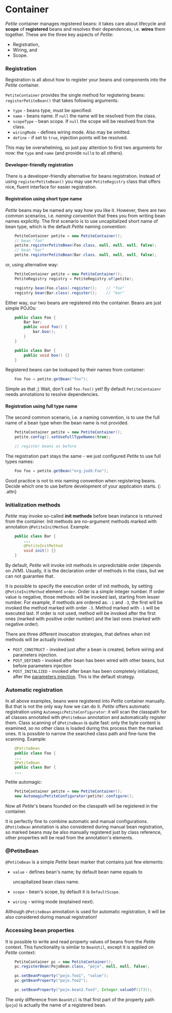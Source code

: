 # Container

_Petite_ container manages registered beans: it takes care about lifecycle and **scope** of **registered** beans and resolves their dependences, i.e. **wires** them together. These are the three key aspects of _Petite_:

* Registration,
* Wiring, and
* Scope.

### Registration

Registration is all about how to register your beans and components into the _Petite_ container.

`PetiteContainer` provides the single method for registering beans: `registerPetiteBean()` that takes following arguments:

* `type` - beans type, must be specified.
* `name` - beans name. If `null` the name will be resolved from the class.
* `scopeType` - bean scope. If `null` the scope will be resolved from the class.
* `wiringMode` - defines wiring mode. Also may be omitted.
* `define` - if set to `true`, injection points will be resolved.

This may be overwhelming, so just pay attention to first two arguments for now: the `type` and `name` \(and provide `null`s to all others\).

#### Developer-friendly registration

There is a developer-friendly alternative for beans registration. Instead of using `registerPetiteBean()` you may use `PetiteRegistry` class that offers nice, fluent interface for easier registration.

#### Registration using short type name

_Petite_ beans may be named any way how you like it. However, there are two common scenarios, i.e. _naming convention_ that frees you from writing bean names explicitly. The first scenario is to use uncapitalized short name of bean type, which is the default _Petite_ naming convention:

```java
    PetiteContainer petite = new PetiteContainer();
    // bean "foo"
    petite.registerPetiteBean(Foo.class, null, null, null, false);
    // bean "bar"
    petite.registerPetiteBean(Bar.class, null, null, null, false);
```

or, using alternative way:

```java
    PetiteContainer petite = new PetiteContainer();
    PetiteRegistry registry = PetiteRegistry.of(petite);

    registry.bean(Foo.class).register();    // "foo"
    registry.bean(Bar.class).register();    // "bar"
```

Either way, our two beans are registered into the container. Beans are just simple POJOs:

```java
    public class Foo {
        Bar bar;
        public void foo() {
            bar.boo();
        }
    }

    public class Bar {
        public void boo() {}
    }
```

Registered beans can be lookuped by their names from container:

```java
    Foo foo = petite.getBean("foo");
```

Simple as that ;\) Wait, don't call `foo.foo()` yet! By default `PetiteContaienr` needs annotations to resolve dependencies.

#### Registration using full type name

The second common scenario, i.e. a naming convention, is to use the full name of a bean type when the bean name is not provided.

```java
    PetiteContainer petite = new PetiteContainer();
    petite.config().setUseFullTypeNames(true);

    // register beans as before
```

The registration part stays the same - we just configured _Petite_ to use full types names:

```java
    Foo foo = petite.getBean("org.jodd.Foo");
```

Good practice is not to mix naming convention when registering beans. Decide which one to use before development of your application starts. {: .attn}

### Initialization methods

_Petite_ may invoke so-called **init methods** before bean instance is returned from the container. Init methods are no-argument methods marked with annotation `@PetiteInitMethod`. Example:

```java
    public class Bar {
        ...
        @PetiteInitMethod
        void init() {}
    }
```

By default, _Petite_ will invoke init methods in unpredictable order \(depends on JVM\). Usually, it is the declaration order of methods in the class, but we can not guarantee that.

It is possible to specify the execution order of init methods, by setting `@PetiteInitMethod` element `order`. Order is a simple integer number. If order value is negative, those methods will be invoked last, starting from lesser number. For example, if methods are ordered as: `-1` and `-3`, the first will be invoked the method marked with order `-3`. Method marked with `-1` will be executed last. If order is not used, method will be invoked after the first ones \(marked with positive order number\) and the last ones \(marked with negative order\).

There are three different invocation strategies, that defines when init methods will be actually invoked:

* `POST_CONSTRUCT` - invoked just after a bean is created, before wiring and parameters injection.
* `POST_DEFINED` - invoked after bean has been wired with other beans, but before parameters injection
* `POST_INITALIZED` - invoked after bean has been completely initialized, after the [parameters injection](parameters.html). This is the default strategy.

### Automatic registration

In all above examples, beans were registered into _Petite_ container manually. But that is not the only way how we can do it. _Petite_ offers automatic registration using `AutomagicPetiteConfigurator`: it will scan the classpath for all classes annotated with `@PetiteBean` annotation and automatically register them. Class scanning of `@PetiteBean` is quite fast: only the byte content is examined, so no other class is loaded during this process then the marked ones. It is possible to narrow the searched class path and fine-tune the scanning. Example:

```java
    @PetiteBean
    public class Foo {
    ...
    @PetiteBean
    public class Bar {
    ...
```

Petite automagic:

```java
    PetiteContainer petite = new PetiteContainer();
    new AutomagicPetiteConfigurator(petite).configure();
```

Now all _Petite_'s beans founded on the classpath will be registered in the container.

It is perfectly fine to combine automatic and manual configurations. `@PetiteBean` annotation is also considered during manual bean registration, so marked beans may be also manually registered just by class reference, other properties will be read from the annotation's elements.

### @PetiteBean

`@PetiteBean` is a simple _Petite_ bean marker that contains just few elements:

* `value` - defines bean's name; by default bean name equals to

  uncapitalized bean class name.

* `scope` - bean's scope, by default it is `DefaultScope`.
* `wiring` - wiring mode \(explained next\).

Although `@PetiteBean` annotation is used for automatic registration, it will be also considered during manual registration!

### Accessing bean properties

It is possible to write and read property values of beans from the _Petite_ context. This functionality is similar to `BeanUtil`, except it is applied on _Petite_ context:

```java
    PetiteContainer pc = new PetiteContainer();
    pc.registerBean(PojoBean.class, "pojo", null, null, false);

    pc.setBeanProperty("pojo.foo1", "value");
    pc.getBeanProperty("pojo.foo2");

    pc.setBeanProperty("pojo.bean2.foo3", Integer.valueOf(173));
```

The only difference from `BeanUtil` is that first part of the property path \(`pojo`\) is actually the name of a registered bean.

